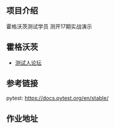 ## 项目介绍
霍格沃茨测试学员 测开17期实战演示

## 霍格沃茨
- [测试人论坛](https://ceshiren.com/)

## 参考链接
pytest: https://docs.pytest.org/en/stable/
## 作业地址